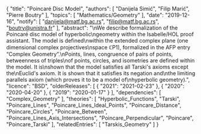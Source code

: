 {
    "title": "Poincaré Disc Model",
    "authors": [
        "Danijela Simić",
        "Filip Marić",
        "Pierre Boutry"
    ],
    "topics": [
        "Mathematics/Geometry"
    ],
    "date": "2019-12-16",
    "notify": [
        "danijela@matf.bg.ac.rs",
        "filip@matf.bg.ac.rs",
        "boutry@unistra.fr"
    ],
    "abstract": "\nWe describe formalization of the Poincaré disc model of hyperbolic\ngeometry within the Isabelle/HOL proof assistant. The model is defined\nwithin the extended complex plane (one dimensional complex projectives\nspace &#8450;P1), formalized in the AFP entry “Complex Geometry”.\nPoints, lines, congruence of pairs of points, betweenness of triples\nof points, circles, and isometries are defined within the model. It is\nshown that the model satisfies all Tarski's axioms except the\nEuclid's axiom. It is shown that it satisfies its negation and\nthe limiting parallels axiom (which proves it to be a model of\nhyperbolic geometry).",
    "licence": "BSD",
    "olderReleases": [
        {
            "2021": "2021-02-23"
        },
        {
            "2020": "2020-04-20"
        },
        {
            "2019": "2020-01-17"
        }
    ],
    "dependencies": [
        "Complex_Geometry"
    ],
    "theories": [
        "Hyperbolic_Functions",
        "Tarski",
        "Poincare_Lines",
        "Poincare_Lines_Ideal_Points",
        "Poincare_Distance",
        "Poincare_Circles",
        "Poincare_Between",
        "Poincare_Lines_Axis_Intersections",
        "Poincare_Perpendicular",
        "Poincare",
        "Poincare_Tarski"
    ],
    "relatedEntries": [
        "Tarskis_Geometry"
    ]
}